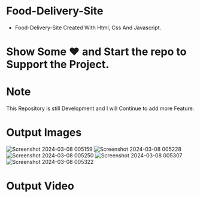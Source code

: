 # Food-Delivery-Site
- Food-Delivery-Site Created With Html, Css And Javascript.
# Show Some ❤️ and Start the repo to Support the Project.
# Note
This Repository is still Development and I will Continue to add more Feature.
# Output Images
![Screenshot 2024-03-08 005159](https://github.com/HarshVyas80/Food-Delivery-Site/assets/162296262/601cbd87-30a0-4f7f-a110-5ae9428977f5)
![Screenshot 2024-03-08 005228](https://github.com/HarshVyas80/Food-Delivery-Site/assets/162296262/b1a6bb4d-27e8-42a9-b7f4-aed2a626722a)
![Screenshot 2024-03-08 005250](https://github.com/HarshVyas80/Food-Delivery-Site/assets/162296262/a32d108b-d7a1-4b90-8bec-5820cf1fd1cf)
![Screenshot 2024-03-08 005307](https://github.com/HarshVyas80/Food-Delivery-Site/assets/162296262/be520ed1-4dbf-4ff6-850f-49cfe060e091)
![Screenshot 2024-03-08 005322](https://github.com/HarshVyas80/Food-Delivery-Site/assets/162296262/ead9b24f-6886-44da-9591-141141182293)

# Output Video




